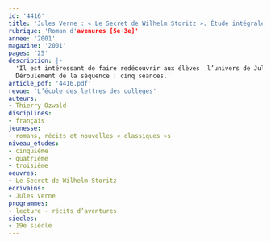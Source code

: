 ```yaml
---
id: '4416'
title: 'Jules Verne : « Le Secret de Wilhelm Storitz ». Étude intégrale (séquence)'
rubrique: 'Roman d'avenures [5e-3e]'
annee: '2001'
magazine: '2001'
pages: '25'
description: |-
  'Il est intéressant de faire redécouvrir aux élèves  l’univers de Jules Verne en s’efforçant de resituer cette écriture dans son contexte sociopolitique. En effet, c’est précisément le rapport existant entre l’époque (la Troisième République) et le livre choisi ici, entre le fait politique, l’événement historique et le fait culturel qui se révèle passionnant. L’univers vernien procède d’un moment historique bien particulier. C’est là une occasion privilégiée de faire prendre conscience à nos élèves de la façon dont naît et se compose un univers romanesque. Par ailleurs, les romans de Jules Verne présentent l’avantage de renvoyer presque systématiquement à une réalité étrangère, voire exotique. On peut alors amorcer une réflexion sur la question essentielle du pittoresque, c’est-à-dire sur la représentation de l’altérité au sein du processus romanesque.
  Déroulement de la séquence : cinq séances.'
article_pdf: '4416.pdf'
revue: 'L’école des lettres des collèges'
auteurs:
- Thierry Ozwald
disciplines:
- français
jeunesse:
- romans, récits et nouvelles « classiques »s
niveau_etudes:
- cinquième
- quatrième
- troisième
oeuvres:
- Le Secret de Wilhelm Storitz
ecrivains:
- Jules Verne
programmes:
- lecture - récits d’aventures
siecles:
- 19e siècle
---
```


